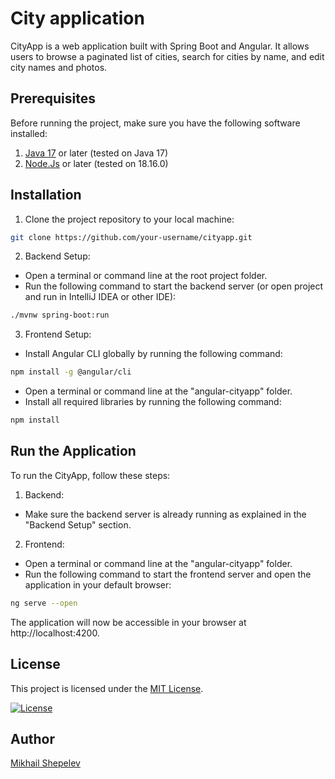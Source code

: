 # City application
CityApp is a web application built with Spring Boot and Angular. It allows users to browse a paginated list of cities, search for cities by name, and edit city names and photos.

## Prerequisites
Before running the project, make sure you have the following software installed:

1.  [Java 17](https://www.oracle.com/java/technologies/javase/jdk17-archive-downloads.html) or later (tested on Java 17)
2.  [Node.Js](https://nodejs.org/en) or later (tested on 18.16.0)

## Installation
1. Clone the project repository to your local machine:
```bash
git clone https://github.com/your-username/cityapp.git
```
2. Backend Setup:
- Open a terminal or command line at the root project folder.
- Run the following command to start the backend server (or open project and run in IntelliJ IDEA or other IDE):
```bash
./mvnw spring-boot:run
```
3. Frontend Setup:
- Install Angular CLI globally by running the following command:
```bash
npm install -g @angular/cli
```
- Open a terminal or command line at the "angular-cityapp" folder.
- Install all required libraries by running the following command:
```bash
npm install
```

## Run the Application
To run the CityApp, follow these steps:
1. Backend:
- Make sure the backend server is already running as explained in the "Backend Setup" section.
2. Frontend:
- Open a terminal or command line at the "angular-cityapp" folder. <br>
- Run the following command to start the frontend server and open the application in your default browser:
```bash
ng serve --open
```
The application will now be accessible in your browser at http://localhost:4200.

## License

This project is licensed under the [MIT License](LICENSE).

[![License](https://img.shields.io/badge/License-MIT-blue.svg)](LICENSE)

## Author
[Mikhail Shepelev](https://github.com/mikhailshepelev)

